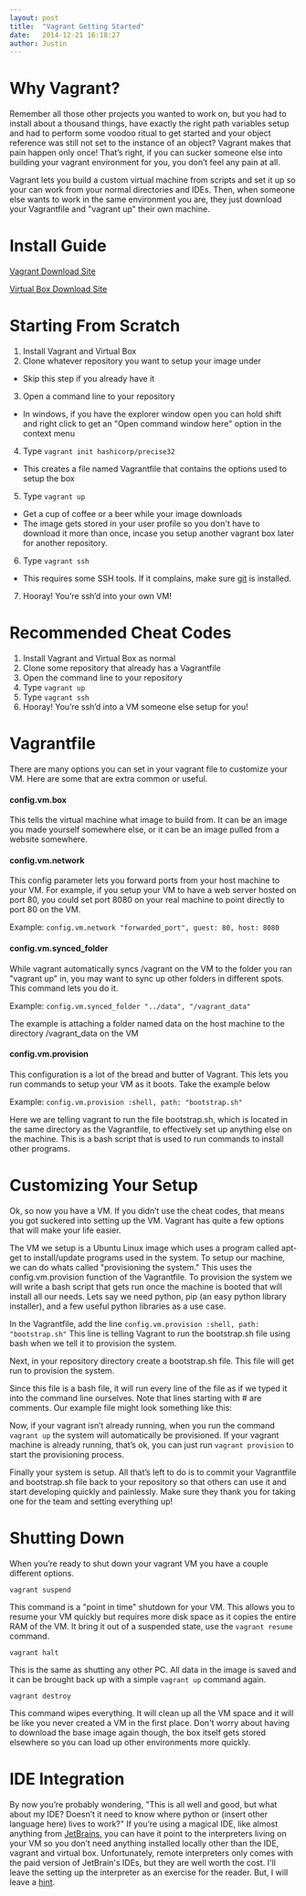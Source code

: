 ```yaml
---
layout: post
title:  "Vagrant Getting Started"
date:   2014-12-21 16:18:27
author: Justin
---
```

# Why Vagrant?
Remember all those other projects you wanted to work on, but you had to install about a thousand things, have exactly
the right path variables setup and had to perform some voodoo ritual to get started and your object reference was still
not set to the instance of an object? Vagrant makes that pain happen only once! That’s right, if you can sucker someone
else into building your vagrant environment for you, you don’t feel any pain at all.

Vagrant lets you build a custom virtual machine from scripts and set it up so your can work from your normal
directories and IDEs. Then, when someone else wants to work in the same environment you are, they just download your
Vagrantfile and "vagrant up" their own machine.

# Install Guide
[Vagrant Download Site](https://www.vagrantup.com/downloads.html)

[Virtual Box Download Site](https://www.virtualbox.org/wiki/Downloads)

# Starting From Scratch
1. Install Vagrant and Virtual Box
2. Clone whatever repository you want to setup your image under
  * Skip this step if you already have it
3. Open a command line to your repository
  * In windows, if you have the explorer window open you can hold shift and right click to get an "Open command window
    here" option in the context menu
4. Type `vagrant init hashicorp/precise32`
  * This creates a file named Vagrantfile that contains the options used to setup the box
5. Type `vagrant up`
  * Get a cup of coffee or a beer while your image downloads
  * The image gets stored in your user profile so you don't have to download it more than once, incase you setup another
    vagrant box later for another repository.
6. Type `vagrant ssh`
  * This requires some SSH tools. If it complains, make sure [git](http://git-scm.com/downloads) is installed.
7. Hooray! You’re ssh’d into your own VM!

# Recommended Cheat Codes
1. Install Vagrant and Virtual Box as normal
2. Clone some repository that already has a Vagrantfile
3. Open the command line to your repository
4. Type `vagrant up`
5. Type `vagrant ssh`
6. Hooray! You’re ssh’d into a VM someone else setup for you!

# Vagrantfile
There are many options you can set in your vagrant file to customize your VM. Here are some that are extra common or
useful.

#### config.vm.box
This tells the virtual machine what image to build from. It can be an image you made yourself somewhere else, or it can
be an image pulled from a website somewhere.

#### config.vm.network
This config parameter lets you forward ports from your host machine to your VM. For example, if you setup your VM to
have a web server hosted on port 80, you could set port 8080 on your real machine to point directly to port 80 on the
VM.

Example: `config.vm.network "forwarded_port", guest: 80, host: 8080`

#### config.vm.synced_folder
While vagrant automatically syncs /vagrant on the VM to the folder you ran "vagrant up" in, you may want to sync up
other folders in different spots. This command lets you do it.

Example: `config.vm.synced_folder "../data", "/vagrant_data"`

The example is attaching a folder named data on the host machine to the directory /vagrant_data on the VM

#### config.vm.provision
This configuration is a lot of the bread and butter of Vagrant. This lets you run commands to setup your VM as it
boots. Take the example below

Example: `config.vm.provision :shell, path: "bootstrap.sh"`

Here we are telling vagrant to run the file bootstrap.sh, which is located in the same directory as the Vagrantfile, to
effectively set up anything else on the machine. This is a bash script that is used to run commands to install other
programs.

# Customizing Your Setup
Ok, so now you have a VM. If you didn’t use the cheat codes, that means you got suckered into setting up the VM. Vagrant
has quite a few options that will make your life easier.

The VM we setup is a Ubuntu Linux image which uses a program called apt-get to install/update programs used in the system.
To setup our machine, we can do whats called "provisioning the system." This uses the config.vm.provision function
of the Vagrantfile. To provision the system we will write a bash script that gets run once the machine is booted that
will install all our needs. Lets say we need python, pip (an easy python library installer), and a few useful python
libraries as a use case.

In the Vagrantfile, add the line `config.vm.provision :shell, path: "bootstrap.sh"`
This line is telling Vagrant to run the bootstrap.sh file using bash when we tell it to provision the system.

Next, in your repository directory create a bootstrap.sh file. This file will get run to provision the system.

Since this file is a bash file, it will run every line of the file as if we typed it into the command line ourselves.
Note that lines starting with # are comments. Our example file might look something like this:

<script src="https://gist.github.com/jbasinger/62268f28bd8dc7eb52e6.js"></script>

Now, if your vagrant isn’t already running, when you run the command `vagrant up` the system will automatically be
provisioned. If your vagrant machine is already running, that’s ok, you can just run `vagrant provision` to start
the provisioning process.

Finally your system is setup. All that’s left to do is to commit your Vagrantfile and bootstrap.sh file back to your
repository so that others can use it and start developing quickly and painlessly. Make sure they thank you for taking
one for the team and setting everything up!

# Shutting Down
When you’re ready to shut down your vagrant VM you have a couple different options.

`vagrant suspend`

This command is a "point in time" shutdown for your VM. This allows you to resume your VM quickly but requires more
disk space as it copies the entire RAM of the VM. It bring it out of a suspended state, use the `vagrant resume`
command.

`vagrant halt`

This is the same as shutting any other PC. All data in the image is saved and it can be brought back up with a simple
`vagrant up` command again.

`vagrant destroy`

This command wipes everything. It will clean up all the VM space and it will be like you never created a VM in the
first place. Don't worry about having to download the base image again though, the box itself gets stored elsewhere
so you can load up other environments more quickly.

# IDE Integration
By now you’re probably wondering, "This is all well and good, but what about my IDE? Doesn’t it need to know where
python or (insert other language here) lives to work?" If you’re using a magical IDE, like almost anything from
[JetBrains](https://www.jetbrains.com/), you can have it point to the interpreters living on your VM so you don’t need
anything installed locally other than the IDE, vagrant and virtual box. Unfortunately, remote interpreters only comes
with the paid version of JetBrain's IDEs, but they are well worth the cost. I'll leave the setting up the interpreter
as an exercise for the reader. But, I will leave a [hint](https://www.jetbrains.com/pycharm/webhelp/configuring-remote-python-interpreters.html).

